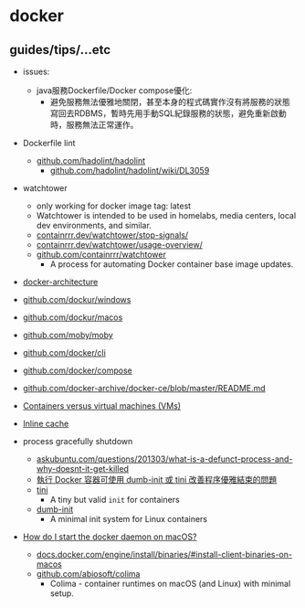 # docker

## guides/tips/...etc

* issues: 
    * java服務Dockerfile/Docker compose優化:
        * 避免服務無法優雅地關閉，甚至本身的程式碼實作沒有將服務的狀態寫回去RDBMS，暫時先用手動SQL紀錄服務的狀態，避免重新啟動時，服務無法正常運作。

* Dockerfile lint
    * [github.com/hadolint/hadolint](https://github.com/hadolint/hadolint)
        * [github.com/hadolint/hadolint/wiki/DL3059](https://github.com/hadolint/hadolint/wiki/DL3059)
* watchtower
    * only working for docker image tag: latest
    * Watchtower is intended to be used in homelabs, media centers, local dev environments, and similar.
    * [containrrr.dev/watchtower/stop-signals/](https://containrrr.dev/watchtower/stop-signals/)
    * [containrrr.dev/watchtower/usage-overview/](https://containrrr.dev/watchtower/usage-overview/)
    * [github.com/containrrr/watchtower](https://github.com/containrrr/watchtower)
        * A process for automating Docker container base image updates.
* [docker-architecture](https://docs.docker.com/guides/docker-overview/#docker-architecture)
* [github.com/dockur/windows](https://github.com/dockur/windows)
* [github.com/dockur/macos](https://github.com/dockur/macos)
* [github.com/moby/moby](https://github.com/moby/moby)
* [github.com/docker/cli](https://github.com/docker/cli)
* [github.com/docker/compose](https://github.com/docker/compose)
* [github.com/docker-archive/docker-ce/blob/master/README.md](https://github.com/docker-archive/docker-ce/blob/master/README.md)
* [Containers versus virtual machines (VMs)](https://docs.docker.com/guides/docker-concepts/the-basics/what-is-a-container/#containers-versus-virtual-machines-vms)
* [Inline cache](https://docs.docker.com/build/cache/backends/inline/)
* process gracefully shutdown
    * [askubuntu.com/questions/201303/what-is-a-defunct-process-and-why-doesnt-it-get-killed](https://askubuntu.com/questions/201303/what-is-a-defunct-process-and-why-doesnt-it-get-killed)
    * [執行 Docker 容器可使用 dumb-init 或 tini 改善程序優雅結束的問題](https://blog.miniasp.com/post/2021/07/09/Use-dumb-init-in-Docker-Container)
    * [tini](https://github.com/krallin/tini)
        * A tiny but valid `init` for containers
    * [dumb-init](https://github.com/Yelp/dumb-init)
        * A minimal init system for Linux containers
* [How do I start the docker daemon on macOS?](https://apple.stackexchange.com/questions/373888/how-do-i-start-the-docker-daemon-on-macos)
    * [docs.docker.com/engine/install/binaries/#install-client-binaries-on-macos](https://docs.docker.com/engine/install/binaries/#install-client-binaries-on-macos)
    * [github.com/abiosoft/colima](https://github.com/abiosoft/colima)
        * Colima - container runtimes on macOS (and Linux) with minimal setup.